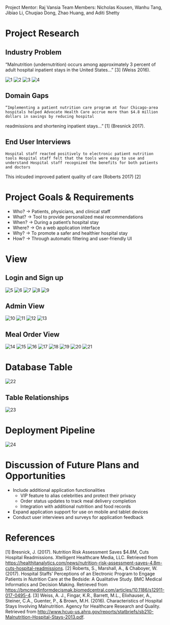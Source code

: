 Project Mentor: Raj Vansia
Team Members: Nicholas Kousen, Wanhu Tang, Jibiao Li, Chuqiao Dong, Zhao Huang, and Aditi Shetty

# Project Research
  ##  Industry Problem
  “Malnutrition (undernutrition) occurs among approximately 3 percent of adult hospital inpatient stays in the United States...” [3] (Weiss 2016).
  
  ![1](images/1.png)
  ![2](images/2.png)
  ![3](images/3.png)
  ![4](images/4.png)

  ##  Domain Gaps
    “Implementing a patient nutrition care program at four Chicago-area hospitals helped Advocate Health Care accrue more than $4.8 million dollars in savings by reducing hospital
readmissions and shortening inpatient stays...” [1] (Bresnick 2017).

  ##  End User Interviews
    Hospital staff reacted positively to electronic patient nutrition tools Hospital staff felt that the tools were easy to use and understand Hospital staff recognized the benefits for both patients and doctors
This inlcuded improved patient quality of care (Roberts 2017) [2]

# Project Goals & Requirements
  * Who?	→ Patients, physicians, and clinical staff
  * What?	→ Tool to provide personalized meal recommendations
  * When?	→ During a patient’s hospital stay
  * Where?	→ On a web application interface
  * Why?	→ To promote a safer and healthier hospital stay
  * How?	→ Through automatic filtering and user-friendly UI

# View
  ##  Login and Sign up
  ![5](images/5.png)
  ![6](images/6.png)
  ![7](images/7.png)
  ![8](images/8.png)
  ![9](images/9.png)
  
  ##  Admin View
  ![10](images/10.png)
  ![11](images/11.png)
  ![12](images/12.png)
  ![13](images/13.png)
  
  ##  Meal Order View
  ![14](images/14.png)
  ![15](images/15.png)
  ![16](images/16.png)
  ![17](images/17.png)
  ![18](images/18.png)
  ![19](images/19.png)
  ![20](images/20.png)
  ![21](images/21.png)
  
# Database Table
  ![22](images/22.png)
  
  ##  Table Relationships
   ![23](images/23.png)
   
# Deployment Pipeline
  ![24](images/24.png)
  
# Discussion of Future Plans and Opportunities
  * Include additional application functionalities
    * VIP feature to alias celebrities and protect their privacy
    * Order status updates to track meal delivery completion
    * Integration with additional nutrition and food records
  * Expand application support for use on mobile and tablet devices
  * Conduct user interviews and surveys for application feedback

# References
[1] Bresnick, J. (2017). Nutrition Risk Assessment Saves $4.8M, Cuts Hospital Readmissions. Xtelligent Healthcare Media, LLC. Retrieved from https://healthitanalytics.com/news/nutrition-risk-assessment-saves-4.8m-cuts-hospital-readmissions.
[2] Roberts, S., Marshall, A., & Chaboyer, W. (2017). Hospital Staffs’ Perceptions of an Electronic Program to Engage Patients in Nutrition Care at the Bedside: A Qualitative Study. BMC Medical Informatics and Decision Making. Retrieved from https://bmcmedinformdecismak.biomedcentral.com/articles/10.1186/s12911-017-0495-4.
[3] Weiss, A. J., Fingar, K.R., Barrett, M.L., Elixhauser, A., Steiner, C.A., Guenter, P., & Brown, M.H. (2016). Characteristics of Hospital Stays Involving Malnutrition. Agency for Healthcare Research and Quality. Retrieved from http://www.hcup-us.ahrq.gov/reports/statbriefs/sb210-Malnutrition-Hospital-Stays-2013.pdf.






